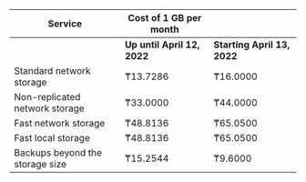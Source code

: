 | Service | Cost of 1 GB per month | |
| ----- | ----- | ----- |
| | **Up until April 12, 2022** | **Starting April 13, 2022** |
| Standard network storage | ₸13.7286 | ₸16.0000 |
| Non-replicated network storage | ₸33.0000 | ₸44.0000 |
| Fast network storage | ₸48.8136 | ₸65.0500 |
| Fast local storage | ₸48.8136 | ₸65.0500 |
| Backups beyond the storage size | ₸15.2544 | ₸9.6000 |


